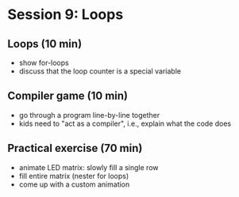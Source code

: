 # Session 9: Loops

## Loops (10 min)

- show for-loops
- discuss that the loop counter is a special variable

## Compiler game (10 min)

- go through a program line-by-line together
- kids need to "act as a compiler", i.e., explain what the code does

## Practical exercise (70 min)

- animate LED matrix: slowly fill a single row
- fill entire matrix (nester for loops)
- come up with a custom animation
